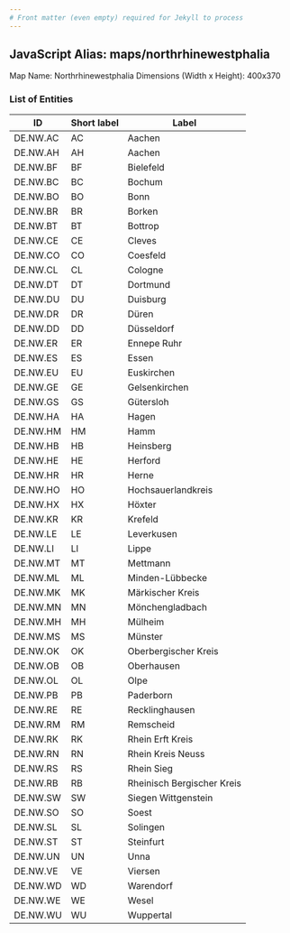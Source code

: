 ```yaml
---
# Front matter (even empty) required for Jekyll to process
---
```


## JavaScript Alias: maps/northrhinewestphalia

Map Name: Northrhinewestphalia
Dimensions (Width x Height): 400x370





### List of Entities

ID | Short label | Label
---|---|---|
DE.NW.AC|AC|Aachen
DE.NW.AH|AH|Aachen
DE.NW.BF|BF|Bielefeld
DE.NW.BC|BC|Bochum
DE.NW.BO|BO|Bonn
DE.NW.BR|BR|Borken
DE.NW.BT|BT|Bottrop
DE.NW.CE|CE|Cleves
DE.NW.CO|CO|Coesfeld
DE.NW.CL|CL|Cologne
DE.NW.DT|DT|Dortmund
DE.NW.DU|DU|Duisburg
DE.NW.DR|DR|Düren
DE.NW.DD|DD|Düsseldorf
DE.NW.ER|ER|Ennepe Ruhr
DE.NW.ES|ES|Essen
DE.NW.EU|EU|Euskirchen
DE.NW.GE|GE|Gelsenkirchen
DE.NW.GS|GS|Gütersloh
DE.NW.HA|HA|Hagen
DE.NW.HM|HM|Hamm
DE.NW.HB|HB|Heinsberg
DE.NW.HE|HE|Herford
DE.NW.HR|HR|Herne
DE.NW.HO|HO|Hochsauerlandkreis
DE.NW.HX|HX|Höxter
DE.NW.KR|KR|Krefeld
DE.NW.LE|LE|Leverkusen
DE.NW.LI|LI|Lippe
DE.NW.MT|MT|Mettmann
DE.NW.ML|ML|Minden-Lübbecke
DE.NW.MK|MK|Märkischer Kreis
DE.NW.MN|MN|Mönchengladbach
DE.NW.MH|MH|Mülheim
DE.NW.MS|MS|Münster
DE.NW.OK|OK|Oberbergischer Kreis
DE.NW.OB|OB|Oberhausen
DE.NW.OL|OL|Olpe
DE.NW.PB|PB|Paderborn
DE.NW.RE|RE|Recklinghausen
DE.NW.RM|RM|Remscheid
DE.NW.RK|RK|Rhein Erft Kreis
DE.NW.RN|RN|Rhein Kreis Neuss
DE.NW.RS|RS|Rhein Sieg
DE.NW.RB|RB|Rheinisch Bergischer Kreis
DE.NW.SW|SW|Siegen Wittgenstein
DE.NW.SO|SO|Soest
DE.NW.SL|SL|Solingen
DE.NW.ST|ST|Steinfurt
DE.NW.UN|UN|Unna
DE.NW.VE|VE|Viersen
DE.NW.WD|WD|Warendorf
DE.NW.WE|WE|Wesel
DE.NW.WU|WU|Wuppertal

